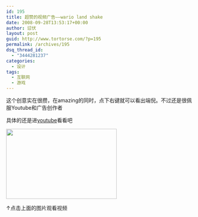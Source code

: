 ```yaml
---
id: 195
title: 超赞的视频广告——wario land shake
date: 2008-09-28T13:53:17+00:00
author: 愆伏
layout: post
guid: http://www.tortorse.com/?p=195
permalink: /archives/195
dsq_thread_id:
  - "3444281237"
categories:
  - 设计
tags:
  - 互联网
  - 游戏
---
```

这个创意实在很攒，在amazing的同时，点下右键就可以看出端倪。不过还是很佩服Youtube和广告创作者
  
具体的还是进<a href="http://www.youtube.com/experiencewii" target="_blank">youtube</a>看看吧

<a href="http://www.youtube.com/experiencewii" target="_blank"><img class="alignnone size-medium wp-image-196" title="wario land shake" src="http://www.tortorse.com/wp-content/uploads/2008/09/wario-300x190.jpg" alt="" width="300" height="190" srcset="https://www.tortorse.com/wp-content/uploads/2008/09/wario-300x190.jpg 300w, https://www.tortorse.com/wp-content/uploads/2008/09/wario.jpg 600w" sizes="(max-width: 300px) 100vw, 300px" /></a>

↑点击上面的图片观看视频